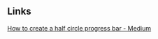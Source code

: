 ## Links
[How to create a half circle progress bar - Medium](https://medium.com/@valeroncho/how-to-create-a-half-circle-progress-bar-10d22e2d4b29)
